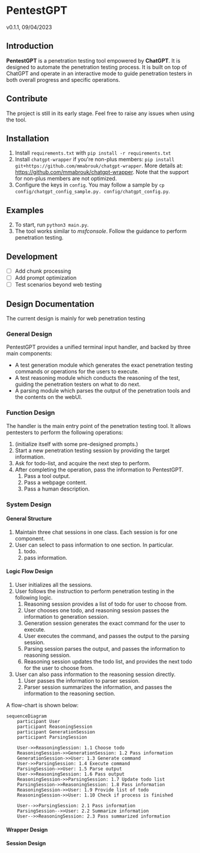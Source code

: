 # PentestGPT
v0.1.1, 09/04/2023

## Introduction
**PentestGPT** is a penetration testing tool empowered by **ChatGPT**. It is designed to automate the penetration testing process. It is built on top of ChatGPT and operate in an interactive mode to guide penetration testers in both overall progress and specific operations.


## Contribute
The project is still in its early stage. Feel free to raise any issues when using the tool. 

## Installation
1. Install `requirements.txt` with `pip install -r requirements.txt`
2. Install `chatgpt-wrapper` if you're non-plus members: `pip install git+https://github.com/mmabrouk/chatgpt-wrapper`. More details at: https://github.com/mmabrouk/chatgpt-wrapper. Note that the support for non-plus members are not optimized.
3. Configure the keys in `config`. You may follow a sample by `cp config/chatgpt_config_sample.py. config/chatgpt_config.py`.



## Examples
2. To start, run `python3 main.py`. 
3. The tool works similar to *msfconsole*. Follow the guidance to perform penetration testing. 

## Development
- [ ] Add chunk processing
- [ ] Add prompt optimization
- [ ] Test scenarios beyond web testing

## Design Documentation
The current design is mainly for web penetration testing

### General Design
PentestGPT provides a unified terminal input handler, and backed by three main components:
- A test generation module which generates the exact penetration testing commands or operations for the users to execute.
- A test reasoning module which conducts the reasoning of the test, guiding the penetration testers on what to do next.
- A parsing module which parses the output of the penetration tools and the contents on the webUI.

### Function Design
The handler is the main entry point of the penetration testing tool. It allows pentesters to perform the following operations:
1. (initialize itself with some pre-designed prompts.)
2. Start a new penetration testing session by providing the target information.
3. Ask for todo-list, and acquire the next step to perform.
4. After completing the operation, pass the information to PentestGPT.
   1. Pass a tool output.
   2. Pass a webpage content.
   3. Pass a human description.


### System Design
#### General Structure
1. Maintain three chat sessions in one class. Each session is for one component.
2. User can select to pass information to one section. In particular.
   1. todo.
   2. pass information.

#### Logic Flow Design
1. User initializes all the sessions.
2. User follows the instruction to perform penetration testing in the following logic.
   1. Reasoning session provides a list of todo for user to choose from.
   2. User chooses one todo, and reasoning session passes the information to generation session.
   3. Generation session generates the exact command for the user to execute.
   4. User executes the command, and passes the output to the parsing session.
   5. Parsing session parses the output, and passes the information to reasoning session.
   6. Reasoning session updates the todo list, and provides the next todo for the user to choose from.
3. User can also pass information to the reasoning session directly.
   1. User passes the information to parser session.
   2. Parser session summarizes the information, and passes the information to the reasoning section.


A flow-chart is shown below:
```mermaid
sequenceDiagram
    participant User
    participant ReasoningSession
    participant GenerationSession
    participant ParsingSession

    User->>ReasoningSession: 1.1 Choose todo
    ReasoningSession->>GenerationSession: 1.2 Pass information
    GenerationSession->>User: 1.3 Generate command
    User->>ParsingSession: 1.4 Execute command
    ParsingSession->>User: 1.5 Parse output
    User->>ReasoningSession: 1.6 Pass output
    ReasoningSession->>ParsingSession: 1.7 Update todo list
    ParsingSession->>ReasoningSession: 1.8 Pass information
    ReasoningSession->>User: 1.9 Provide list of todo
    ReasoningSession->>User: 1.10 Check if process is finished

    User-->>ParsingSession: 2.1 Pass information
    ParsingSession-->>User: 2.2 Summarize information
    User-->>ReasoningSession: 2.3 Pass summarized information
```
#### Wrapper Design

#### Session Design





